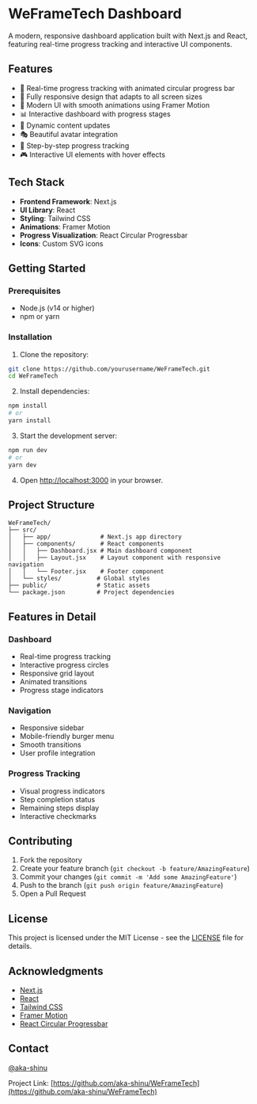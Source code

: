 # WeFrameTech Dashboard

A modern, responsive dashboard application built with Next.js and React, featuring real-time progress tracking and interactive UI components.

## Features

- 🎯 Real-time progress tracking with animated circular progress bar
- 📱 Fully responsive design that adapts to all screen sizes
- 🎨 Modern UI with smooth animations using Framer Motion
- 📊 Interactive dashboard with progress stages
- 🔄 Dynamic content updates
- 🎭 Beautiful avatar integration
- 📝 Step-by-step progress tracking
- 🎮 Interactive UI elements with hover effects

## Tech Stack

- **Frontend Framework**: Next.js
- **UI Library**: React
- **Styling**: Tailwind CSS
- **Animations**: Framer Motion
- **Progress Visualization**: React Circular Progressbar
- **Icons**: Custom SVG icons

## Getting Started

### Prerequisites

- Node.js (v14 or higher)
- npm or yarn

### Installation

1. Clone the repository:
```bash
git clone https://github.com/yourusername/WeFrameTech.git
cd WeFrameTech
```

2. Install dependencies:
```bash
npm install
# or
yarn install
```

3. Start the development server:
```bash
npm run dev
# or
yarn dev
```

4. Open [http://localhost:3000](http://localhost:3000) in your browser.

## Project Structure

```
WeFrameTech/
├── src/
│   ├── app/              # Next.js app directory
│   ├── components/       # React components
│   │   ├── Dashboard.jsx # Main dashboard component
│   │   ├── Layout.jsx    # Layout component with responsive navigation
│   │   └── Footer.jsx    # Footer component
│   └── styles/          # Global styles
├── public/              # Static assets
└── package.json         # Project dependencies
```

## Features in Detail

### Dashboard
- Real-time progress tracking
- Interactive progress circles
- Responsive grid layout
- Animated transitions
- Progress stage indicators

### Navigation
- Responsive sidebar
- Mobile-friendly burger menu
- Smooth transitions
- User profile integration

### Progress Tracking
- Visual progress indicators
- Step completion status
- Remaining steps display
- Interactive checkmarks

## Contributing

1. Fork the repository
2. Create your feature branch (`git checkout -b feature/AmazingFeature`)
3. Commit your changes (`git commit -m 'Add some AmazingFeature'`)
4. Push to the branch (`git push origin feature/AmazingFeature`)
5. Open a Pull Request

## License

This project is licensed under the MIT License - see the [LICENSE](LICENSE) file for details.

## Acknowledgments

- [Next.js](https://nextjs.org/)
- [React](https://reactjs.org/)
- [Tailwind CSS](https://tailwindcss.com/)
- [Framer Motion](https://www.framer.com/motion/)
- [React Circular Progressbar](https://www.npmjs.com/package/react-circular-progressbar)

## Contact

[@aka-shinu](https://twitter.com/ankrish900)

Project Link: [https://github.com/aka-shinu/WeFrameTech](https://github.com/aka-shinu/WeFrameTech)
